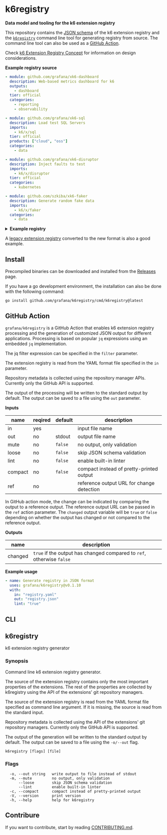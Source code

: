 <h1 name="title">k6registry</h1>

**Data model and tooling for the k6 extension registry**

This repository contains the [JSON schema](docs/registry.schema.json) of the k6 extension registry and the [`k6registry`](#k6registry) command line tool for generating registry from source. The command line tool can also be used as a [GitHub Action](#github-action).

Check [k6 Extension Registry Concept](docs/registry.md) for information on design considerations.

**Example registry source**

```yaml file=docs/example.yaml
- module: github.com/grafana/xk6-dashboard
  description: Web-based metrics dashboard for k6
  outputs:
    - dashboard
  tier: official
  categories:
    - reporting
    - observability

- module: github.com/grafana/xk6-sql
  description: Load test SQL Servers
  imports:
    - k6/x/sql
  tier: official
  products: ["cloud", "oss"]
  categories:
    - data

- module: github.com/grafana/xk6-disruptor
  description: Inject faults to test
  imports:
    - k6/x/disruptor
  tier: official
  categories:
    - kubernetes

- module: github.com/szkiba/xk6-faker
  description: Generate random fake data
  imports:
    - k6/x/faker
  categories:
    - data
```

<details>
<summary><b>Example registry</b></summary>

Registry generated from the source above.

```json file=docs/example.json
[
  {
    "categories": [
      "reporting",
      "observability"
    ],
    "description": "Web-based metrics dashboard for k6",
    "module": "github.com/grafana/xk6-dashboard",
    "outputs": [
      "dashboard"
    ],
    "products": [
      "oss"
    ],
    "repo": {
      "description": "A k6 extension that makes k6 metrics available on a web-based dashboard.",
      "homepage": "https://github.com/grafana/xk6-dashboard",
      "license": "AGPL-3.0",
      "name": "xk6-dashboard",
      "owner": "grafana",
      "public": true,
      "stars": 323,
      "topics": [
        "xk6",
        "xk6-official",
        "xk6-output-dashboard"
      ],
      "url": "https://github.com/grafana/xk6-dashboard",
      "versions": [
        "v0.7.5",
        "v0.7.4",
        "v0.7.3",
        "v0.7.3-alpha.1",
        "v0.7.2",
        "v0.7.1",
        "v0.7.0",
        "v0.7.0-apha.3",
        "v0.7.0-alpha.5",
        "v0.7.0-alpha.4",
        "v0.7.0-alpha.3",
        "v0.7.0-alpha.2",
        "v0.7.0-alpha.1",
        "v0.6.1",
        "v0.6.0",
        "v0.5.5",
        "v0.5.4",
        "v0.5.3",
        "v0.5.2",
        "v0.5.1",
        "v0.5.0",
        "v0.4.4",
        "v0.4.3",
        "v0.4.2",
        "v0.4.1",
        "v0.4.0",
        "v0.3.2",
        "v0.3.1",
        "v0.3.0",
        "v0.2.0",
        "v0.1.3",
        "v0.1.2",
        "v0.1.1",
        "v0.1.0"
      ]
    },
    "tier": "official"
  },
  {
    "categories": [
      "data"
    ],
    "description": "Load test SQL Servers",
    "imports": [
      "k6/x/sql"
    ],
    "module": "github.com/grafana/xk6-sql",
    "products": [
      "cloud",
      "oss"
    ],
    "repo": {
      "description": "k6 extension to load test RDBMSs (PostgreSQL, MySQL, MS SQL and SQLite3)",
      "homepage": "https://github.com/grafana/xk6-sql",
      "license": "Apache-2.0",
      "name": "xk6-sql",
      "owner": "grafana",
      "public": true,
      "stars": 104,
      "topics": [
        "k6",
        "sql",
        "xk6"
      ],
      "url": "https://github.com/grafana/xk6-sql",
      "versions": [
        "v0.4.0",
        "v0.3.0",
        "v0.2.1",
        "v0.2.0",
        "v0.1.1",
        "v0.1.0",
        "v0.0.1"
      ]
    },
    "tier": "official"
  },
  {
    "categories": [
      "kubernetes"
    ],
    "description": "Inject faults to test",
    "imports": [
      "k6/x/disruptor"
    ],
    "module": "github.com/grafana/xk6-disruptor",
    "products": [
      "oss"
    ],
    "repo": {
      "description": "Extension for injecting faults into k6 tests",
      "homepage": "https://k6.io/docs/javascript-api/xk6-disruptor/",
      "license": "AGPL-3.0",
      "name": "xk6-disruptor",
      "owner": "grafana",
      "public": true,
      "stars": 87,
      "topics": [
        "chaos-engineering",
        "fault-injection",
        "k6",
        "testing",
        "xk6"
      ],
      "url": "https://github.com/grafana/xk6-disruptor",
      "versions": [
        "v0.3.11",
        "v0.3.10",
        "v0.3.9",
        "v0.3.8",
        "v0.3.7",
        "v0.3.6",
        "v0.3.5",
        "v0.3.5-rc2",
        "v0.3.5-rc1",
        "v0.3.4",
        "v0.3.3",
        "v0.3.2",
        "v0.3.1",
        "v0.3.0",
        "v0.2.1",
        "v0.2.0",
        "v0.1.3",
        "v0.1.2",
        "v0.1.1",
        "v0.1.0"
      ]
    },
    "tier": "official"
  },
  {
    "categories": [
      "data"
    ],
    "description": "Generate random fake data",
    "imports": [
      "k6/x/faker"
    ],
    "module": "github.com/szkiba/xk6-faker",
    "products": [
      "oss"
    ],
    "repo": {
      "description": "Random fake data generator for k6.",
      "homepage": "http://ivan.szkiba.hu/xk6-faker/",
      "license": "AGPL-3.0",
      "name": "xk6-faker",
      "owner": "szkiba",
      "public": true,
      "stars": 49,
      "topics": [
        "xk6",
        "xk6-javascript-k6-x-faker"
      ],
      "url": "https://github.com/szkiba/xk6-faker",
      "versions": [
        "v0.3.0",
        "v0.3.0-alpha.1",
        "v0.2.2",
        "v0.2.1",
        "v0.2.0",
        "v0.1.0"
      ]
    },
    "tier": "community"
  },
  {
    "categories": [
      "misc"
    ],
    "description": "A modern load testing tool, using Go and JavaScript",
    "module": "go.k6.io/k6",
    "products": [
      "cloud",
      "oss"
    ],
    "repo": {
      "description": "A modern load testing tool, using Go and JavaScript - https://k6.io",
      "homepage": "https://github.com/grafana/k6",
      "license": "AGPL-3.0",
      "name": "k6",
      "owner": "grafana",
      "public": true,
      "stars": 24285,
      "topics": [
        "es6",
        "go",
        "golang",
        "hacktoberfest",
        "javascript",
        "load-generator",
        "load-testing",
        "performance"
      ],
      "url": "https://github.com/grafana/k6",
      "versions": [
        "v0.53.0",
        "v0.52.0",
        "v0.51.0",
        "v0.50.0",
        "v0.49.0",
        "v0.48.0",
        "v0.47.0",
        "v0.46.0",
        "v0.45.1",
        "v0.45.0",
        "v0.44.1",
        "v0.44.0",
        "v0.43.1",
        "v0.43.0",
        "v0.42.0",
        "v0.41.0",
        "v0.40.0",
        "v0.39.0",
        "v0.38.3",
        "v0.38.2",
        "v0.38.1",
        "v0.38.0",
        "v0.37.0",
        "v0.36.0",
        "v0.35.0",
        "v0.34.1",
        "v0.34.0",
        "v0.33.0",
        "v0.32.0",
        "v0.31.1",
        "v0.31.0",
        "v0.30.0",
        "v0.29.0",
        "v0.28.0",
        "v0.27.1",
        "v0.27.0",
        "v0.26.2",
        "v0.26.1",
        "v0.26.0",
        "v0.25.1",
        "v0.25.0",
        "v0.24.0",
        "v0.23.1",
        "v0.23.0",
        "v0.22.1",
        "v0.22.0",
        "v0.21.1",
        "v0.21.0",
        "v0.20.0",
        "v0.19.0",
        "v0.18.2",
        "v0.18.1",
        "v0.18.0",
        "v0.17.2",
        "v0.17.1",
        "v0.17.0",
        "v0.16.0",
        "v0.15.0",
        "v0.14.0",
        "v0.13.0",
        "v0.12.2",
        "v0.12.1",
        "v0.11.0",
        "v0.10.0",
        "v0.9.3",
        "v0.9.2",
        "v0.9.1",
        "v0.9.0",
        "v0.8.5",
        "v0.8.4",
        "v0.8.3",
        "v0.8.2",
        "v0.8.1",
        "v0.8.0",
        "v0.7.0",
        "v0.6.0",
        "v0.5.2",
        "v0.5.1",
        "v0.5.0",
        "v0.4.5",
        "v0.4.4",
        "v0.4.3",
        "v0.4.2",
        "v0.4.1",
        "v0.4.0",
        "v0.3.0",
        "v0.2.1",
        "v0.2.0",
        "v0.0.2",
        "v0.0.1"
      ]
    },
    "tier": "official"
  }
]
```

</details>

A [legacy extension registry](docs/legacy.yaml) converted to the new format is also a good example.

## Install

Precompiled binaries can be downloaded and installed from the [Releases](https://github.com/grafana/k6registry/releases) page.

If you have a go development environment, the installation can also be done with the following command:

```
go install github.com/grafana/k6registry/cmd/k6registry@latest
```

## GitHub Action

`grafana/k6registry` is a GitHub Action that enables k6 extension registry processing and the generation of customized JSON output for different applications. Processing is based on popular `jq` expressions using an embedded `jq` implementation.

The jq filter expression can be specified in the `filter` parameter.

The extension registry is read from the YAML format file specified in the `in` parameter.

Repository metadata is collected using the repository manager APIs. Currently only the GitHub API is supported.

The output of the processing will be written to the standard output by default. The output can be saved to a file using the `out` parameter.

**Inputs**

name   | reqired | default | description
-------|---------|---------|-------------
in     |   yes   |         | input file name
out    |    no   |  stdout | output file name
mute   |    no   | `false` | no output, only validation
loose  |    no   | `false` | skip JSON schema validation
lint   |    no   | `false` | enable built-in linter
compact|    no   | `false` | compact instead of pretty-printed output
ref    |    no   |         | reference output URL for change detection

In GitHub action mode, the change can be indicated by comparing the output to a reference output. The reference output URL can be passed in the `ref` action parameter. The `changed` output variable will be `true` or `false` depending on whether the output has changed or not compared to the reference output.

**Outputs**

name    | description
--------|------------
changed | `true` if the output has changed compared to `ref`, otherwise `false`

**Example usage**

```yaml
- name: Generate registry in JSON format
  uses: grafana/k6registry@v0.1.10
  with:
    in: "registry.yaml"
    out: "registry.json"
    lint: "true"
```

## CLI

<!-- #region cli -->
## k6registry

k6 extension registry generator

### Synopsis

Command line k6 extension registry generator.

The source of the extension registry contains only the most important properties of the extensions. The rest of the properties are collected by k6registry using the API of the extensions' git repository managers.

The source of the extension registry is read from the YAML format file specified as command line argument. If it is missing, the source is read from the standard input.

Repository metadata is collected using the API of the extensions' git repository managers. Currently only the GitHub API is supported.

The output of the generation will be written to the standard output by default. The output can be saved to a file using the `-o/--out` flag.


```
k6registry [flags] [file]
```

### Flags

```
  -o, --out string   write output to file instead of stdout
  -m, --mute         no output, only validation
      --loose        skip JSON schema validation
      --lint         enable built-in linter
  -c, --compact      compact instead of pretty-printed output
  -V, --version      print version
  -h, --help         help for k6registry
```

<!-- #endregion cli -->

## Contribure 

If you want to contribute, start by reading [CONTRIBUTING.md](CONTRIBUTING.md).
